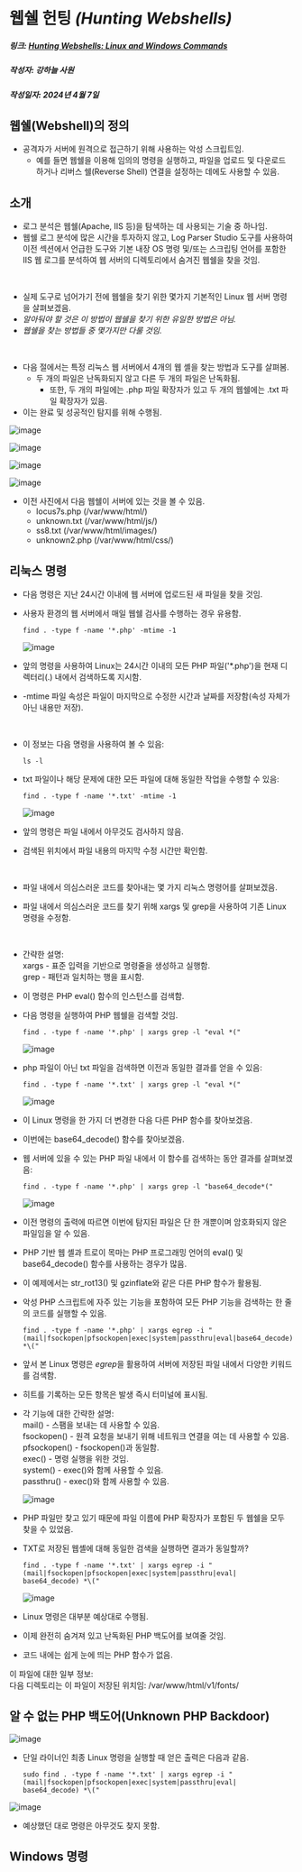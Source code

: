 # 웹쉘 헌팅 *(Hunting Webshells)* 

##### 링크: [Hunting Webshells: Linux and Windows Commands][webshelllink]
[webshelllink]: https://library.mosse-institute.com/articles/2022/06/hunting-webshells-linux-and-windows-commands/hunting-webshells-linux-and-windows-commands.html "Go webshell"
##### 작성자: 강하늘 사원
##### 작성일자: 2024년 4월 7일


## 웹쉘(Webshell)의 정의
- 공격자가 서버에 원격으로 접근하기 위해 사용하는 악성 스크립트임.
  + 예를 들면 웹쉘을 이용해 임의의 명령을 실행하고, 파일을 업로드 및 다운로드 하거나 리버스 쉘(Reverse Shell) 연결을 설정하는 데에도 사용할 수 있음.
 
## 소개
- 로그 분석은 웹쉘\(Apache, IIS 등)을 탐색하는 데 사용되는 기술 중 하나임.
- 웹쉘 로그 분석에 많은 시간을 투자하지 않고, Log Parser Studio 도구를 사용하여 이전 섹션에서 언급한 도구와 기본 내장 OS 명령 및/또는 스크립팅 언어를 포함한 IIS 웹 로그를 분석하여 웹 서버의 디렉토리에서 숨겨진 웹쉘을 찾을 것임.

</br>

- 실제 도구로 넘어가기 전에 웹쉘을 찾기 위한 몇가지 기본적인 Linux 웹 서버 명령을 살펴보겠음.
- _알아둬야 할 것은 이 방법이 웹쉘을 찾기 위한 유일한 방법은 아님._
- _웹쉘을 찾는 방법들 중 몇가지만 다룰 것임._



</br>

- 다음 절에서는 특정 리눅스 웹 서버에서 4개의 웹 셸을 찾는 방법과 도구를 살펴봄.
  * 두 개의 파일은 난독화되지 않고 다른 두 개의 파일은 난독화됨.
    * 또한, 두 개의 파일에는 .php 파일 확장자가 있고 두 개의 웹쉘에는 .txt 파일 확장자가 있음.
- 이는 완료 및 성공적인 탐지를 위해 수행됨.

![image](https://github.com/ICTIS-Cert-System-Project/ICTIS-Cert-System/assets/164521627/947a1829-1c63-490a-a051-397cf133e05c)

![image](https://github.com/ICTIS-Cert-System-Project/ICTIS-Cert-System/assets/164521627/8d2bcf47-41c6-4519-ac31-053a5dfca952)

![image](https://github.com/ICTIS-Cert-System-Project/ICTIS-Cert-System/assets/164521627/270f4d93-97f0-4ae9-9f75-774818276718)

![image](https://github.com/ICTIS-Cert-System-Project/ICTIS-Cert-System/assets/164521627/3dfd07bd-418f-4a9a-937b-56911603abe1)

- 이전 사진에서 다음 웹쉘이 서버에 있는 것을 볼 수 있음.
    * locus7s.php (/var/www/html/)
    * unknown.txt (/var/www/html/js/)
    * ss8.txt (/var/www/html/images/)
    * unknown2.php (/var/www/html/css/)

## 리눅스 명령
- 다음 명령은 지난 24시간 이내에 웹 서버에 업로드된 새 파일을 찾을 것임.
- 사용자 환경의 웹 서버에서 매일 웹쉘 검사를 수행하는 경우 유용함.

  `find . -type f -name '*.php' -mtime -1`

  
  ![image](https://github.com/ICTIS-Cert-System-Project/ICTIS-Cert-System/assets/164521627/2feeb249-4d50-49f7-8818-5aa60030e658)

- 앞의 명령을 사용하여 Linux는 24시간 이내의 모든 PHP 파일('*.php')을 현재 디렉터리(.) 내에서 검색하도록 지시함.
- \-mtime 파일 속성은 파일이 마지막으로 수정한 시간과 날짜를 저장함(속성 자체가 아닌 내용만 저장).

</br>

- 이 정보는 다음 명령을 사용하여 볼 수 있음:

  `ls -l`


- txt 파일이나 해당 문제에 대한 모든 파일에 대해 동일한 작업을 수행할 수 있음:

  `find . -type f -name '*.txt' -mtime -1`


  ![image](https://github.com/ICTIS-Cert-System-Project/ICTIS-Cert-System/assets/164521627/faf28069-3d26-4a8c-8501-1bfacc5f3edd)


- 앞의 명령은 파일 내에서 아무것도 검사하지 않음.
- 검색된 위치에서 파일 내용의 마지막 수정 시간만 확인함.

</br>

- 파일 내에서 의심스러운 코드를 찾아내는 몇 가지 리눅스 명령어를 살펴보겠음.



- 파일 내에서 의심스러운 코드를 찾기 위해 xargs 및 grep을 사용하여 기존 Linux 명령을 수정함.

</br>

- 간략한 설명: </br>
    xargs - 표준 입력을 기반으로 명령줄을 생성하고 실행함. </br>
    grep - 패턴과 일치하는 행을 표시함.



- 이 명령은 PHP eval() 함수의 인스턴스를 검색함.
- 다음 명령을 실행하여 PHP 웹쉘을 검색할 것임.

  `find . -type f -name '*.php' | xargs grep -l "eval *("`


  ![image](https://github.com/ICTIS-Cert-System-Project/ICTIS-Cert-System/assets/164521627/cf212861-640d-4f98-9d72-715e3c62b505)


- php 파일이 아닌 txt 파일을 검색하면 이전과 동일한 결과를 얻을 수 있음:
  
  `find . -type f -name '*.txt' | xargs grep -l "eval *("`


  ![image](https://github.com/ICTIS-Cert-System-Project/ICTIS-Cert-System/assets/164521627/c41f4479-005d-4468-a145-2578c7df0b38)
- 이 Linux 명령을 한 가지 더 변경한 다음 다른 PHP 함수를 찾아보겠음.
- 이번에는 base64_decode() 함수를 찾아보겠음.


- 웹 서버에 있을 수 있는 PHP 파일 내에서 이 함수를 검색하는 동안 결과를 살펴보겠음:

  `find . -type f -name '*.php' | xargs grep -l "base64_decode*("`


  ![image](https://github.com/ICTIS-Cert-System-Project/ICTIS-Cert-System/assets/164521627/a4b9d85a-ba51-4e2e-a5f9-03bcedca047c)


- 이전 명령의 출력에 따르면 이번에 탐지된 파일은 단 한 개뿐이며 암호화되지 않은 파일임을 알 수 있음.

- PHP 기반 웹 셸과 트로이 목마는 PHP 프로그래밍 언어의 eval() 및 base64_decode() 함수를 사용하는 경우가 많음.
- 이 예제에서는 str_rot13() 및 gzinflate와 같은 다른 PHP 함수가 활용됨.

- 악성 PHP 스크립트에 자주 있는 기능을 포함하여 모든 PHP 기능을 검색하는 한 줄의 코드를 실행할 수 있음.

  `find . -type f -name '*.php' | xargs egrep -i "(mail|fsockopen|pfsockopen|exec|system|passthru|eval|base64_decode) *\("`

- 앞서 본 Linux 명령은 *egrep*을 활용하여 서버에 저장된 파일 내에서 다양한 키워드를 검색함.
- 히트를 기록하는 모든 항목은 발생 즉시 터미널에 표시됨.

- 각 기능에 대한 간략한 설명: </br>
    mail() - 스팸을 보내는 데 사용할 수 있음. </br>
    fsockopen() - 원격 요청을 보내기 위해 네트워크 연결을 여는 데 사용할 수 있음. </br>
    pfsockopen() - fsockopen()과 동일함. </br>
    exec() - 명령 실행을 위한 것임. </br>
    system() - exec()와 함께 사용할 수 있음. </br>
    passthru() - exec()와 함께 사용할 수 있음.


  ![image](https://github.com/ICTIS-Cert-System-Project/ICTIS-Cert-System/assets/164521627/7ba61a60-2ebe-4fc8-9c8a-fb888f98d932)

- PHP 파일만 찾고 있기 때문에 파일 이름에 PHP 확장자가 포함된 두 웹쉘을 모두 찾을 수 있었음.
- TXT로 저장된 웹셸에 대해 동일한 검색을 실행하면 결과가 동일할까?

    `find . -type f -name '*.txt' | xargs egrep -i
"(mail|fsockopen|pfsockopen|exec|system|passthru|eval|
base64_decode) *\("`

    ![image](https://github.com/ICTIS-Cert-System-Project/ICTIS-Cert-System/assets/164521627/5ae54d9c-1e84-4580-8db1-a39c0889f9f8)

- Linux 명령은 대부분 예상대로 수행됨.
- 이제 완전히 숨겨져 있고 난독화된 PHP 백도어를 보여줄 것임.
- 코드 내에는 쉽게 눈에 띄는 PHP 함수가 없음.

이 파일에 대한 일부 정보: </br>
다음 디렉토리는 이 파일이 저장된 위치임: /var/www/html/v1/fonts/

## 알 수 없는 PHP 백도어(Unknown PHP Backdoor)
![image](https://github.com/ICTIS-Cert-System-Project/ICTIS-Cert-System/assets/164521627/f0600599-1f37-450a-bea6-2daa1f8b1402)
- 단일 라이너인 최종 Linux 명령을 실행할 때 얻은 출력은 다음과 같음.

    `sudo find . -type f -name '*.txt' | xargs egrep -i
"(mail|fsockopen|pfsockopen|exec|system|passthru|eval|
base64_decode) *\("`

![image](https://github.com/ICTIS-Cert-System-Project/ICTIS-Cert-System/assets/164521627/63059044-0137-4204-b7fa-96c47eb08b2f)
- 예상했던 대로 명령은 아무것도 찾지 못함.

## Windows 명령 
